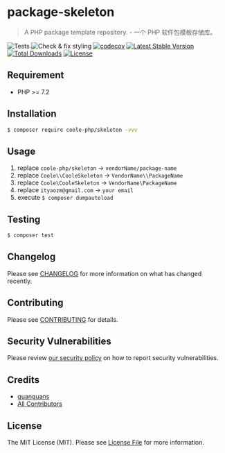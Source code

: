 # package-skeleton

> A PHP package template repository. - 一个 PHP 软件包模板存储库。

![Tests](https://github.com/coole-php/skeleton/workflows/Tests/badge.svg)
![Check & fix styling](https://github.com/coole-php/skeleton/workflows/Check%20&%20fix%20styling/badge.svg)
[![codecov](https://codecov.io/gh/coole-php/skeleton/branch/main/graph/badge.svg?token=URGFAWS6S4)](https://codecov.io/gh/coole-php/skeleton)
[![Latest Stable Version](https://poser.pugx.org/coole-php/skeleton/v)](//packagist.org/packages/coole-php/skeleton)
[![Total Downloads](https://poser.pugx.org/coole-php/skeleton/downloads)](//packagist.org/packages/coole-php/skeleton)
[![License](https://poser.pugx.org/coole-php/skeleton/license)](//packagist.org/packages/coole-php/skeleton)

## Requirement

* PHP >= 7.2

## Installation

``` bash
$ composer require coole-php/skeleton -vvv
```

## Usage

1. replace `coole-php/skeleton` -> `vendorName/package-name`
2. replace `Coole\\CooleSkeleton` -> `VendorName\\PackageName`
3. replace `Coole\CooleSkeleton` -> `VendorName\PackageName`
4. replace `ityaozm@gmail.com` -> `your email`
5. execute `$ composer dumpautoload`

## Testing

``` bash
$ composer test
```

## Changelog

Please see [CHANGELOG](CHANGELOG.md) for more information on what has changed recently.

## Contributing

Please see [CONTRIBUTING](.github/CONTRIBUTING.md) for details.

## Security Vulnerabilities

Please review [our security policy](../../security/policy) on how to report security vulnerabilities.

## Credits

* [guanguans](https://github.com/guanguans)
* [All Contributors](../../contributors)

## License

The MIT License (MIT). Please see [License File](LICENSE) for more information.
